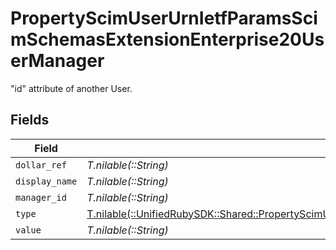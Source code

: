 # PropertyScimUserUrnIetfParamsScimSchemasExtensionEnterprise20UserManager

"id" attribute of another User.


## Fields

| Field                                                                                                                                                                                                                    | Type                                                                                                                                                                                                                     | Required                                                                                                                                                                                                                 | Description                                                                                                                                                                                                              |
| ------------------------------------------------------------------------------------------------------------------------------------------------------------------------------------------------------------------------ | ------------------------------------------------------------------------------------------------------------------------------------------------------------------------------------------------------------------------ | ------------------------------------------------------------------------------------------------------------------------------------------------------------------------------------------------------------------------ | ------------------------------------------------------------------------------------------------------------------------------------------------------------------------------------------------------------------------ |
| `dollar_ref`                                                                                                                                                                                                             | *T.nilable(::String)*                                                                                                                                                                                                    | :heavy_minus_sign:                                                                                                                                                                                                       | N/A                                                                                                                                                                                                                      |
| `display_name`                                                                                                                                                                                                           | *T.nilable(::String)*                                                                                                                                                                                                    | :heavy_minus_sign:                                                                                                                                                                                                       | N/A                                                                                                                                                                                                                      |
| `manager_id`                                                                                                                                                                                                             | *T.nilable(::String)*                                                                                                                                                                                                    | :heavy_minus_sign:                                                                                                                                                                                                       | N/A                                                                                                                                                                                                                      |
| `type`                                                                                                                                                                                                                   | [T.nilable(::UnifiedRubySDK::Shared::PropertyScimUserUrnIetfParamsScimSchemasExtensionEnterprise20UserManagerType)](../../models/shared/propertyscimuserurnietfparamsscimschemasextensionenterprise20usermanagertype.md) | :heavy_minus_sign:                                                                                                                                                                                                       | N/A                                                                                                                                                                                                                      |
| `value`                                                                                                                                                                                                                  | *T.nilable(::String)*                                                                                                                                                                                                    | :heavy_minus_sign:                                                                                                                                                                                                       | N/A                                                                                                                                                                                                                      |